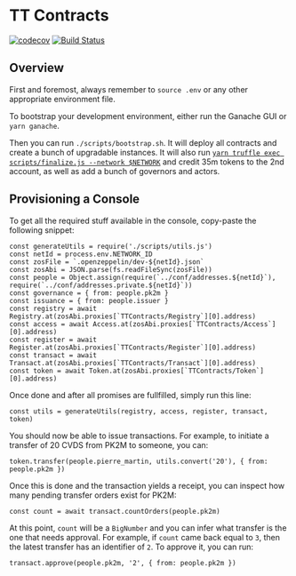 # TT Contracts

[![codecov](https://codecov.io/gh/tableturn/tt-contracts/branch/master/graph/badge.svg?token=3qgwgCr9cg)](https://codecov.io/gh/tableturn/tt-contracts)
[![Build Status](https://ci.linky.one/api/badges/tableturn/tt-contracts/status.svg)](https://ci.linky.one/tableturn/tt-contracts)

## Overview

First and foremost, always remember to `source .env` or any other appropriate environment file.

To bootstrap your development environment, either run the Ganache GUI or `yarn ganache`.

Then you can run `./scripts/bootstrap.sh`. It will deploy all contracts and create a bunch of upgradable instances.
It will also run [`yarn truffle exec scripts/finalize.js --network $NETWORK`](scripts/finalize.js) and credit 35m tokens to the 2nd account, as well as add a bunch of governors and actors.

## Provisioning a Console

To get all the required stuff available in the console, copy-paste the following snippet:

```code
const generateUtils = require('./scripts/utils.js')
const netId = process.env.NETWORK_ID
const zosFile = `.openzeppelin/dev-${netId}.json`
const zosAbi = JSON.parse(fs.readFileSync(zosFile))
const people = Object.assign(require(`../conf/addresses.${netId}`), require(`../conf/addresses.private.${netId}`))
const governance = { from: people.pk2m }
const issuance = { from: people.issuer }
const registry = await Registry.at(zosAbi.proxies[`TTContracts/Registry`][0].address)
const access = await Access.at(zosAbi.proxies[`TTContracts/Access`][0].address)
const register = await Register.at(zosAbi.proxies[`TTContracts/Register`][0].address)
const transact = await Transact.at(zosAbi.proxies[`TTContracts/Transact`][0].address)
const token = await Token.at(zosAbi.proxies[`TTContracts/Token`][0].address)
```

Once done and after all promises are fullfilled, simply run this line:

```code
const utils = generateUtils(registry, access, register, transact, token)
```

You should now be able to issue transactions. For example, to initiate a transfer of 20 CVDS from PK2M to someone, you can:

```code
token.transfer(people.pierre_martin, utils.convert('20'), { from: people.pk2m })
```

Once this is done and the transaction yields a receipt, you can inspect how many pending transfer orders exist for PK2M:

```code
const count = await transact.countOrders(people.pk2m)
```

At this point, `count` will be a `BigNumber` and you can infer what transfer is the one that needs approval. For example, if `count` came back equal to `3`, then the latest transfer has an identifier of `2`. To approve it, you can run:

```code
transact.approve(people.pk2m, '2', { from: people.pk2m })
```
